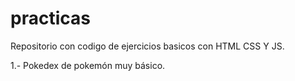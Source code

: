 # practicas

Repositorio con codigo de ejercicios basicos con HTML CSS Y JS.

1.- Pokedex de pokemón muy básico.
